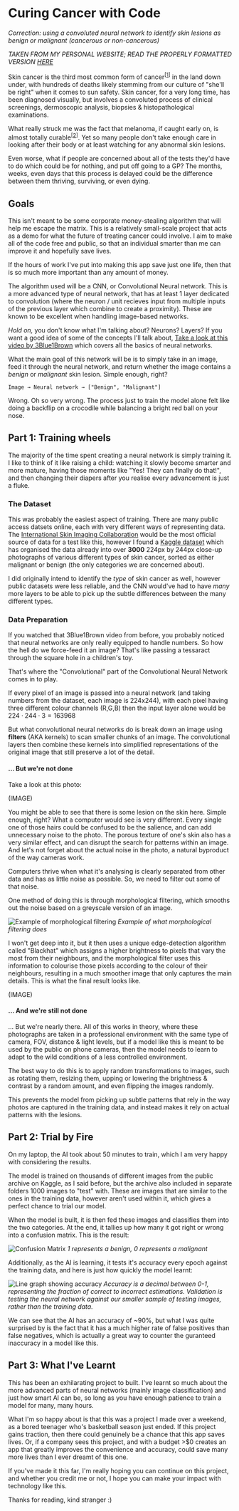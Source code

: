# Curing Cancer with Code
*Correction: using a convoluted neural network to identify skin lesions as benign or malignant (cancerous or non-cancerous)*

*TAKEN FROM MY PERSONAL WEBSITE; READ THE PROPERLY FORMATTED VERSION [HERE](https://example.com)*

Skin cancer is the third most common form of cancer<sup>[[1](https://www.canceraustralia.gov.au/cancer-types/melanoma-skin/melanoma-skin-statistics)]</sup> in the land down under, with hundreds of deaths likely stemming from our culture of "she'll be right" when it comes to sun safety. Skin cancer, for a very long time, has been diagnosed visually, but involves a convoluted process of clinical screenings, dermoscopic analysis, biopsies & histopathological examinations.

What really struck me was the fact that melanoma, if caught early on, is almost totally curable<sup>[[2](https://www.cancer.org.au/about-us/policy-and-advocacy/prevention/uv-radiation/related-resources/early-detection)]</sup>. Yet so many people don't take enough care in looking after their body or at least watching for any abnormal skin lesions.

Even worse, what if people are concerned about all of the tests they'd have to do which could be for nothing, and put off going to a GP? The months, weeks, even days that this process is delayed could be the difference between them thriving, surviving, or even dying.

## Goals

This isn't meant to be some corporate money-stealing algorithm that will help me escape the matrix. This is a relatively small-scale project that acts as a demo for what the future of treating cancer could involve. I aim to make all of the code free and public, so that an individual smarter than me can improve it and hopefully save lives.

If the hours of work I've put into making this app save just one life, then that is so much more important than any amount of money.

The algorithm used will be a CNN, or Convolutional Neural network. This is a more advanced type of neural network, that has at least 1 layer dedicated to convolution (where the neuron / unit recieves input from multiple inputs of the previous layer which combine to create a proximity). These are known to be excellent when handling image-based networks.

*Hold on,* you don't know what I'm talking about? Neurons? Layers? If you want a good idea of some of the concepts I'll talk about, [Take a look at this video by 3Blue1Brown](https://www.youtube.com/watch?v=aircAruvnKk) which covers all the basics of neural networks.

What the main goal of this network will be is to simply take in an image, feed it through the neural network, and return whether the image contains a *benign* or *malignant* skin lesion. Simple enough, right?

```
Image → Neural network → ["Benign", "Malignant"]
```

Wrong. Oh so very wrong. The process just to train the model alone felt like doing a backflip on a crocodile while balancing a bright red ball on your nose.

## Part 1: Training wheels

The majority of the time spent creating a neural network is simply training it. I like to think of it like raising a child: watching it slowly become smarter and more mature, having those moments like "Yes! They can finally do that!", and then changing their diapers after you realise every advancement is just a fluke.

### The Dataset

This was probably the easiest aspect of training. There are many public access datsets online, each with very different ways of representing data. The [International Skin Imaging Collaboration](https://www.isic-archive.com/) would be the most official source of data for a test like this, however I found a [Kaggle dataset](https://www.kaggle.com/datasets/fanconic/skin-cancer-malignant-vs-benign) which has organised the data already into over **3000** 224px by 244px close-up photographs of various different types of skin cancer, sorted as either malignant or benign (the only categories we are concerned about).

I did originally intend to identify the *type* of skin cancer as well, however public datasets were less reliable, and the CNN would've had to have *many* more layers to be able to pick up the subtle differences between the many different types.

### Data Preparation

If you watched that 3Blue1Brown video from before, you probably noticed that neural networks are only really equipped to handle numbers. So how the hell do we force-feed it an image? That's like passing a tessaract through the square hole in a children's toy.

That's where the "Convolutional" part of the Convolutional Neural Network comes in to play.

If every pixel of an image is passed into a neural network (and taking numbers from the dataset, each image is 224x244), with each pixel having three different colour channels (R,G,B) then the input layer alone would be $224 \cdot 244 \cdot 3 = 163 968$

But what convolutional neural networks do is break down an image using **filters** (AKA kernels) to scan smaller chunks of an image. The convolutional layers then combine these kernels into simplified representations of the original image that still preserve a lot of the detail.

#### ... But we're not done

Take a look at this photo:

(IMAGE)

You might be able to see that there is some lesion on the skin here. Simple enough, right? What a computer would see is very different. Every single one of those hairs could be confused to be the salience, and can add unnecessary noise to the photo. The porous texture of one's skin also has a very similar effect, and can disrupt the search for patterns within an image. And let's not forget about the actual noise in the photo, a natural byproduct of the way cameras work.

Computers thrive when what it's analysing is clearly separated from other data and has as little noise as possible. So, we need to filter out some of that noise.

One method of doing this is through morphological filtering, which smooths out the noise based on a greyscale version of an image.

![Example of morphological filtering](images/morphological_filtering.png)
*Example of what morphological filtering does*

I won't get deep into it, but it then uses a unique edge-detection algorithm called "Blackhat" which assigns a higher brightness to pixels that vary the most from their neighbours, and the morphological filter uses this information to colourise those pixels according to the colour of their neighbours, resulting in a much smoother image that only captures the main details. This is what the final result looks like.

(IMAGE)

#### ... And we're still not done

... But we're nearly there. All of this works in theory, where these photographs are taken in a professional environment with the same type of camera, FOV, distance & light levels, but if a model like this is meant to be used by the public on phone cameras, then the model needs to learn to adapt to the wild conditions of a less controlled environment.

The best way to do this is to apply random transformations to images, such as rotating them, resizing them, upping or lowering the brightness & contrast by a random amount, and even flipping the images randomly.

This prevents the model from picking up subtle patterns that rely in the way photos are captured in the training data, and instead makes it rely on actual patterns with the lesions.

## Part 2: Trial by Fire

On my laptop, the AI took about 50 minutes to train, which I am very happy with considering the results.

The model is trained on thousands of different images from the public archive on Kaggle, as I said before, but the archive also included in separate folders 1000 images to "test" with. These are images that are similar to the ones in the training data, however aren't used within it, which gives a perfect chance to trial our model.

When the model is built, it is then fed these images and classifies them into the two categories. At the end, it tallies up how many it got right or wrong into a confusion matrix. This is the result:

![Confusion Matrix](images/confusion_matrix.png)
*1 represents a benign, 0 represents a malignant*

Additionally, as the AI is learning, it tests it's accuracy every epoch against the training data, and here is just how quickly the model learnt:

![Line graph showing accuracy](images/accuracy.png)
*Accuracy is a decimal between 0-1, representing the fraction of correct to incorrect estimations. Validation is testing the neural network against our smaller sample of testing images, rather than the training data.*

We can see that the AI has an accuracy of ~90%, but what I was quite surprised by is the fact that it has a much higher rate of false positives than false negatives, which is actually a great way to counter the guranteed inaccuracy in a model like this.

## Part 3: What I've Learnt

This has been an exhilarating project to built. I've learnt so much about the more advanced parts of neural networks (mainly image classification) and just how smart AI can be, so long as you have enough patience to train a model for many, many hours.

What I'm so happy about is that this was a project I made over a weekend, as a bored teenager who's basketball season just ended. If this project gains traction, then there could genuinely be a chance that this app saves lives. Or, if a company sees this project, and with a budget >$0 creates an app that greatly improves the convenience and accuracy, could save many more lives than I ever dreamt of this one.

If you've made it this far, I'm really hoping you can continue on this project, and whether you credit me or not, I hope you can make your impact with technology like this.

Thanks for reading, kind stranger :)
